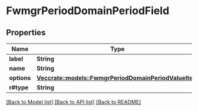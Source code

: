 # FwmgrPeriodDomainPeriodField

## Properties

Name | Type | Description | Notes
------------ | ------------- | ------------- | -------------
**label** | **String** |  |
**name** | **String** |  |
**options** | [**Vec<crate::models::FwmgrPeriodDomainPeriodValueItem>**](fwmgr.domain.ValueItem.md) |  |
**r#type** | **String** |  |

[[Back to Model list]](../README.md#documentation-for-models) [[Back to API list]](../README.md#documentation-for-api-endpoints) [[Back to README]](../README.md)
